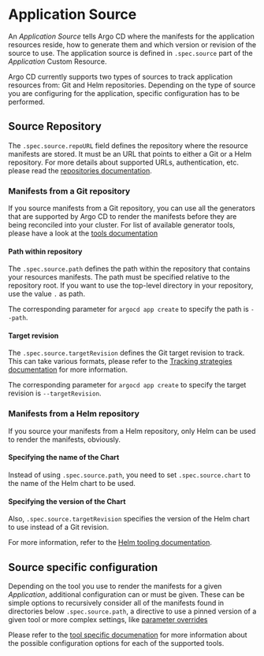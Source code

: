 # Application Source

An *Application Source* tells Argo CD where the manifests for the application
resources reside, how to generate them and which version or revision of the
source to use. The application source is defined in `.spec.source` part of the
*Application* Custom Resource.

Argo CD currently supports two types of sources to track application resources
from: Git and Helm repositories. Depending on the type of source you are
configuring for the application, specific configuration has to be performed.

## Source Repository

The `.spec.source.repoURL` field defines the repository where the resource
manifests are stored. It must be an URL that points to either a Git or a Helm
repository. For more details about supported URLs, authentication, etc. please
read the
[repositories documentation](../repositories/).

### Manifests from a Git repository

If you source manifests from a Git repository, you can use all the generators
that are supported by Argo CD to render the manifests before they are being
reconciled into your cluster. For list of available generator tools, please
have a look at the
[tools documentation](../../tools/)

#### Path within repository

The `.spec.source.path` defines the path within the repository that contains
your resources manifests. The path must be specified relative to the repository
root. If you want to use the top-level directory in your repository, use the
value `.` as path.

The corresponding parameter for `argocd app create` to specify the path is
`--path`.

#### Target revision

The `.spec.source.targetRevision` defines the Git target revision to track.
This can take various formats, please refer to the
[Tracking strategies documentation](../../syncing/tracking.md)
for more information.

The corresponding parameter for `argocd app create` to specify the target
revision is `--targetRevision`.

### Manifests from a Helm repository

If you source your manifests from a Helm repository, only Helm can be used to
render the manifests, obviously.

#### Specifying the name of the Chart

Instead of using `.spec.source.path`, you need to set `.spec.source.chart` to
the name of the Helm chart to be used.

#### Specifying the version of the Chart

Also, `.spec.source.targetRevision` specifies the version of the Helm chart to
use instead of a Git revision.

For more information, refer to the
[Helm tooling documentation](../../tools/helm.md).

## Source specific configuration

Depending on the tool you use to render the manifests for a given *Application*,
additional configuration can or must be given. These can be simple options to
recursively consider all of the manifests found in directories below
`.spec.source.path`, a directive to use a pinned version of a given tool or more
complex settings, like
[parameter overrides](../../tools/)

Please refer to the
[tool specific documenation](../../tools/)
for more information about the possible configuration options for each of the
supported tools.
